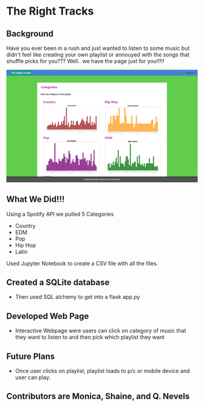 # The Right Tracks

## Background
Have you ever been in a rush and just wanted to listen to some music but didn't feel like creating your own playlist or annouyed with the songs that shuffle picks for you??? Well.. we have the page just for you!!!!!

![Full_ScrenShot](images/cats.png) 

## What We Did!!!

Using a Spotify API we pulled 5 Categories
* Country 
* EDM
* Pop
* Hip Hop
* Latin

Used Jupyter Notebook to create a CSV file with all the files.

## Created a SQLite database

* Then used SQL alchemy to get into a flask app.py

## Developed Web Page

* Interactive Webpage were users can click on category of music that they want to listen to and then pick which playlist they want 

## Future Plans

* Once user clicks on playlist, playlist loads to p/c or mobile device and user can play.

## Contributors are Monica, Shaine, and Q. Nevels
